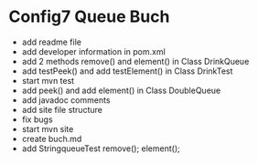 # Config7 Queue Buch

- add readme file
- add developer information in pom.xml
- add 2 methods remove() and element() in Class DrinkQueue
- add testPeek() and add testElement() in Class DrinkTest
- start mvn test
- add peek() and add element() in Class DoubleQueue
- add javadoc comments
- add site file structure
- fix bugs
- start mvn site
- create buch.md
- add StringqueueTest remove(); element();